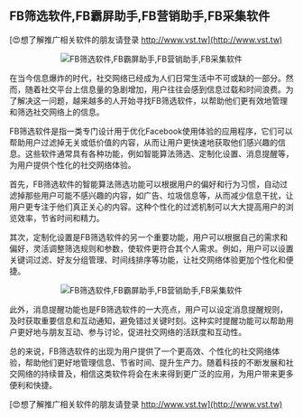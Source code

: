 ## **FB筛选软件,FB霸屏助手,FB营销助手,FB采集软件**

[😍想了解推广相关软件的朋友请登录 http://www.vst.tw](http://www.vst.tw)

 <center><img src="https://vst.tw/MP4/tuiguang/png/5.png" alt="FB筛选软件,FB霸屏助手,FB营销助手,FB采集软件"></center>

在当今信息爆炸的时代，社交网络已经成为人们日常生活中不可或缺的一部分。然而，随着社交平台上信息量的急剧增加，用户往往会感到信息过载和时间浪费。为了解决这一问题，越来越多的人开始寻找FB筛选软件，以帮助他们更有效地管理和筛选社交网络上的信息。

FB筛选软件是指一类专门设计用于优化Facebook使用体验的应用程序，它们可以帮助用户过滤掉无关或低价值的内容，从而让用户更快速地获取他们感兴趣的信息。这些软件通常具有各种功能，例如智能算法筛选、定制化设置、消息提醒等，为用户提供个性化的社交网络体验。

首先，FB筛选软件的智能算法筛选功能可以根据用户的偏好和行为习惯，自动过滤掉那些用户可能不感兴趣的内容，如广告、垃圾信息等，从而减少信息干扰，让用户更专注于他们真正关心的内容。这种个性化的过滤机制可以大大提高用户的浏览效率，节省时间和精力。

其次，定制化设置是FB筛选软件的另一个重要功能，用户可以根据自己的需求和偏好，灵活调整筛选规则和参数，使软件更符合其个人需求。例如，用户可以设置关键词过滤、好友分组管理、时间线排序等功能，让社交网络体验更加个性化和便捷。

 <center><img src="https://vst.tw/MP4/tuiguang/png/6.png" alt="FB筛选软件,FB霸屏助手,FB营销助手,FB采集软件"></center>

此外，消息提醒功能也是FB筛选软件的一大亮点，用户可以设定消息提醒规则，及时获取重要信息和互动通知，避免错过关键时刻。这种实时提醒功能可以帮助用户更好地与朋友互动、参与讨论，促进社交网络的活跃度和互动性。

总的来说，FB筛选软件的出现为用户提供了一个更高效、个性化的社交网络体验，帮助他们更好地管理信息、节省时间、提升生产力。随着科技的不断发展和社交网络的持续普及，相信这类软件将会在未来得到更广泛的应用，为用户带来更多便利和快捷。

[😍想了解推广相关软件的朋友请登录 http://www.vst.tw](http://www.vst.tw)



